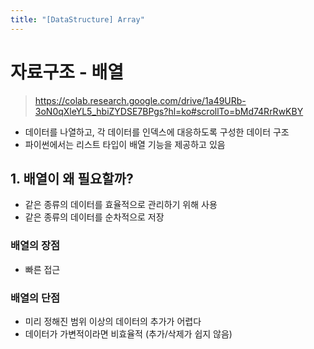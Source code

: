 ```yaml
---
title: "[DataStructure] Array"
---
```


# 자료구조 - 배열

> https://colab.research.google.com/drive/1a49URb-3oN0qXleYL5_hbiZYDSE7BPgs?hl=ko#scrollTo=bMd74RrRwKBY

- 데이터를 나열하고, 각 데이터를 인덱스에 대응하도록 구성한 데이터 구조
- 파이썬에서는 리스트 타입이 배열 기능을 제공하고 있음

## 1. 배열이 왜 필요할까?

- 같은 종류의 데이터를 효율적으로 관리하기 위해 사용
- 같은 종류의 데이터를 순차적으로 저장

### 배열의 장점

- 빠른 접근

### 배열의 단점

- 미리 정해진 범위 이상의 데이터의 추가가 어렵다
- 데이터가 가변적이라면 비효율적 (추가/삭제가 쉽지 않음)
